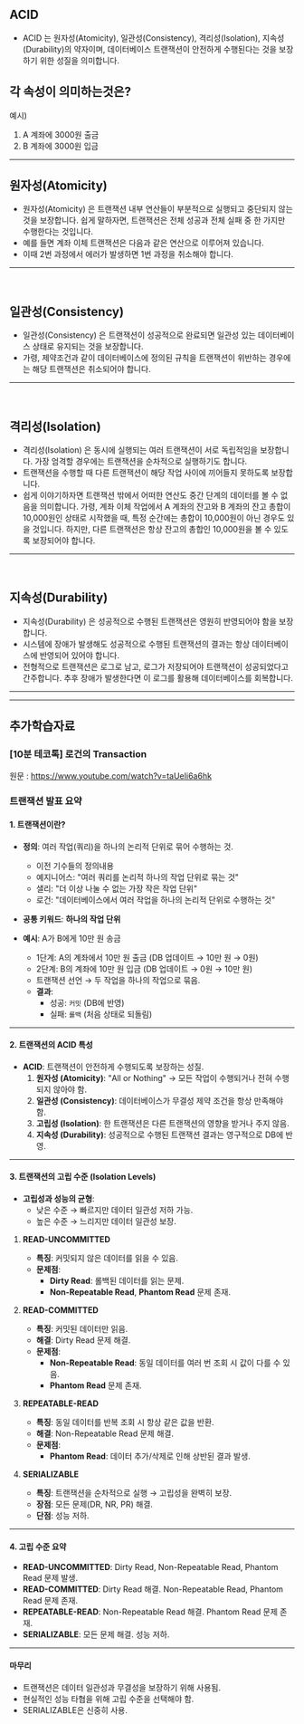 ## ACID
- ACID 는 원자성(Atomicity), 일관성(Consistency), 격리성(Isolation), 지속성(Durability)의 약자이며, 데이터베이스 트랜잭션이 안전하게 수행된다는 것을 보장하기 위한 성질을 의미합니다.


## 각 속성이 의미하는것은? 

예시)
1. A 계좌에 3000원 출금
2. B 계좌에 3000원 입금


---


## 원자성(Atomicity)
- 원자성(Atomicity) 은 트랜잭션 내부 연산들이 부분적으로 실행되고 중단되지 않는 것을 보장합니다. 쉽게 말하자면, 트랜잭션은 전체 성공과 전체 실패 중 한 가지만 수행한다는 것입니다.
- 예를 들면 계좌 이체 트랜잭션은 다음과 같은 연산으로 이루어져 있습니다.
- 이때 2번 과정에서 에러가 발생하면 1번 과정을 취소해야 합니다.



---

<br>

  


## 일관성(Consistency) 
- 일관성(Consistency) 은 트랜잭션이 성공적으로 완료되면 일관성 있는 데이터베이스 상태로 유지되는 것을 보장합니다.
- 가령, 제약조건과 같이 데이터베이스에 정의된 규칙을 트랜잭션이 위반하는 경우에는 해당 트랜잭션은 취소되어야 합니다.



---

<br>

  

## 격리성(Isolation) 
- 격리성(Isolation) 은 동시에 실행되는 여러 트랜잭션이 서로 독립적임을 보장합니다. 가장 엄격할 경우에는 트랜잭션을 순차적으로 실행하기도 합니다.
- 트랜잭션을 수행할 때 다른 트랜잭션이 해당 작업 사이에 끼어들지 못하도록 보장합니다.
- 쉽게 이야기하자면 트랜잭션 밖에서 어떠한 연산도 중간 단계의 데이터를 볼 수 없음을 의미합니다. 가령, 계좌 이체 작업에서 A 계좌의 잔고와 B 계좌의 잔고 총합이 10,000원인 상태로 시작했을 때, 특정 순간에는 총합이 10,000원이 아닌 경우도 있을 것입니다. 하지만, 다른 트랜잭션은 항상 잔고의 총합인 10,000원을 볼 수 있도록 보장되어야 합니다.

---

<br>

## 지속성(Durability) 
- 지속성(Durability) 은 성공적으로 수행된 트랜잭션은 영원히 반영되어야 함을 보장합니다.
- 시스템에 장애가 발생해도 성공적으로 수행된 트랜잭션의 결과는 항상 데이터베이스에 반영되어 있어야 합니다.
- 전형적으로 트랜잭션은 로그로 남고, 로그가 저장되어야 트랜잭션이 성공되었다고 간주합니다. 추후 장애가 발생한다면 이 로그를 활용해 데이터베이스를 회복합니다.



---
---


## 추가학습자료

### [10분 테코톡] 로건의 Transaction
원문 : https://www.youtube.com/watch?v=taUeIi6a6hk

### **트랜잭션 발표 요약**

#### **1. 트랜잭션이란?**
- **정의**: 여러 작업(쿼리)을 하나의 논리적 단위로 묶어 수행하는 것.
  - 이전 기수들의 정의내용
  - 예지니어스: "여러 쿼리를 논리적 하나의 작업 단위로 묶는 것"
  - 샐리: "더 이상 나눌 수 없는 가장 작은 작업 단위"
  - 로건: "데이터베이스에서 여러 작업을 하나의 논리적 단위로 수행하는 것"

- **공통 키워드**: **하나의 작업 단위**
- **예시**: A가 B에게 10만 원 송금
  - 1단계: A의 계좌에서 10만 원 출금 (DB 업데이트 → 10만 원 → 0원)
  - 2단계: B의 계좌에 10만 원 입금 (DB 업데이트 → 0원 → 10만 원)
  - 트랜잭션 선언 → 두 작업을 하나의 작업으로 묶음.
  - **결과**:
    - 성공: `커밋` (DB에 반영)
    - 실패: `롤백` (처음 상태로 되돌림)

---

#### **2. 트랜잭션의 ACID 특성**
- **ACID**: 트랜잭션이 안전하게 수행되도록 보장하는 성질.
  1. **원자성 (Atomicity)**: "All or Nothing" → 모든 작업이 수행되거나 전혀 수행되지 않아야 함.
  2. **일관성 (Consistency)**: 데이터베이스가 무결성 제약 조건을 항상 만족해야 함.
  3. **고립성 (Isolation)**: 한 트랜잭션은 다른 트랜잭션의 영향을 받거나 주지 않음.
  4. **지속성 (Durability)**: 성공적으로 수행된 트랜잭션 결과는 영구적으로 DB에 반영.

---

#### **3. 트랜잭션의 고립 수준 (Isolation Levels)**
- **고립성과 성능의 균형**:
  - 낮은 수준 → 빠르지만 데이터 일관성 저하 가능.
  - 높은 수준 → 느리지만 데이터 일관성 보장.

1. **READ-UNCOMMITTED**
   - **특징**: 커밋되지 않은 데이터를 읽을 수 있음.
   - **문제점**:
     - **Dirty Read**: 롤백된 데이터를 읽는 문제.
     - **Non-Repeatable Read**, **Phantom Read** 문제 존재.

2. **READ-COMMITTED**
   - **특징**: 커밋된 데이터만 읽음.
   - **해결**: Dirty Read 문제 해결.
   - **문제점**:
     - **Non-Repeatable Read**: 동일 데이터를 여러 번 조회 시 값이 다를 수 있음.
     - **Phantom Read** 문제 존재.

3. **REPEATABLE-READ**
   - **특징**: 동일 데이터를 반복 조회 시 항상 같은 값을 반환.
   - **해결**: Non-Repeatable Read 문제 해결.
   - **문제점**:
     - **Phantom Read**: 데이터 추가/삭제로 인해 상반된 결과 발생.

4. **SERIALIZABLE**
   - **특징**: 트랜잭션을 순차적으로 실행 → 고립성을 완벽히 보장.
   - **장점**: 모든 문제(DR, NR, PR) 해결.
   - **단점**: 성능 저하.

---

#### **4. 고립 수준 요약**
- **READ-UNCOMMITTED**: Dirty Read, Non-Repeatable Read, Phantom Read 문제 발생.
- **READ-COMMITTED**: Dirty Read 해결. Non-Repeatable Read, Phantom Read 문제 존재.
- **REPEATABLE-READ**: Non-Repeatable Read 해결. Phantom Read 문제 존재.
- **SERIALIZABLE**: 모든 문제 해결. 성능 저하.

---

#### **마무리**
- 트랜잭션은 데이터 일관성과 무결성을 보장하기 위해 사용됨.
- 현실적인 성능 타협을 위해 고립 수준을 선택해야 함.
- SERIALIZABLE은 신중히 사용.
